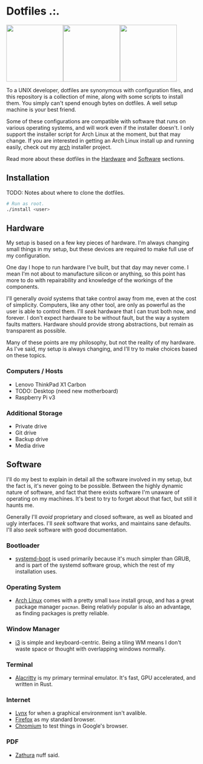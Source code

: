 # Dotfiles .:.

<img src=".img/dots.jpg" height=150 /><img src=".img/more_dots.gif" height=150 /><img src=".img/circle_circle.png" height=150 />

To a UNIX developer, dotfiles are synonymous with configuration files, and this
repository is a collection of mine, along with some scripts to install them.
You simply can't spend enough bytes on dotfiles. A well setup machine is your
best friend.

Some of these configurations are compatible with software that runs on various
operating systems, and will work even if the installer doesn't. I only support
the installer script for Arch Linux at the moment, but that may change. If you
are interested in getting an Arch Linux install up and running easily, check
out my [arch](https://github.com/nixpulvis/arch) installer project.

Read more about these dotfiles in the [Hardware](#hardware) and
[Software](#software) sections.

## Installation

TODO: Notes about where to clone the dotfiles.

```sh
# Run as root.
./install <user>
```

## Hardware

My setup is based on a few key pieces of hardware. I'm always changing small
things in my setup, but these devices are required to make full use of my
configuration.

One day I hope to run hardware I've built, but that day may never come. I mean
I'm not about to manufacture silicon or anything, so this point has more to do
with repairability and knowledge of the workings of the components.

I'll generally *avoid* systems that take control away from me, even at the cost
of simplicity. Computers, like any other tool, are only as powerful as the user
is able to control them. I'll *seek* hardware that I can trust both now, and
forever. I don't expect hardware to be without fault, but the way a system
faults matters. Hardware should provide strong abstractions, but remain as
transparent as possible.

Many of these points are my philosophy, but not the reality of my hardware.  As
I've said, my setup is always changing, and I'll try to make choices based on
these topics.

### Computers / Hosts

- Lenovo ThinkPad X1 Carbon
- TODO: Desktop (need new motherboard)
- Raspberry Pi v3

### Additional Storage

- Private drive
- Git drive
- Backup drive
- Media drive


## Software

I'll do my best to explain in detail all the software involved in my setup,
but the fact is, it's never going to be possible. Between the highly dynamic
nature of software, and fact that there exists software I'm unaware of
operating on my machines. It's best to try to forget about that fact, but still
it haunts me.

Generally I'll *avoid* proprietary and closed software, as well as bloated and
ugly interfaces. I'll *seek* software that works, and maintains sane defaults.
I'll also *seek* software with good documentation.

### Bootloader

- [systemd-boot](https://www.freedesktop.org/wiki/Software/systemd/systemd-boot/)
is used primarily because it's much simpler than GRUB, and is part of the
systemd software group, which the rest of my installation uses.

### Operating System

- [Arch Linux](https://www.archlinux.org/) comes with a pretty small `base`
install group, and has a great package manager `pacman`. Being relativly popular
is also an advantage, as finding packages is pretty reliable.

### Window Manager

- [i3](https://i3wm.org/) is simple and keyboard-centric. Being a tiling WM
means I don't waste space or thought with overlapping windows normally.


### Terminal

- [Alacritty](https://github.com/jwilm/alacritty) is my primary terminal
emulator. It's fast, GPU accelerated, and written in Rust.

### Internet

- [Lynx](https://lynx.invisible-island.net/) for when a graphical environment
isn't avalible.
- [Firefox](https://www.mozilla.org/en-US/firefox/) as my standard browser.
- [Chromium](https://www.chromium.org/Home) to test things in Google's browser.

### PDF

- [Zathura](https://pwmt.org/projects/zathura/) nuff said.

